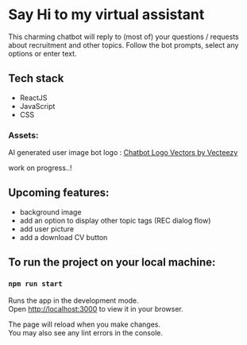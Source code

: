# Say Hi to my virtual assistant

This charming chatbot will reply to (most of) your questions / requests about recruitment and other topics.
Follow the bot prompts, select any options or enter text.

## Tech stack

- ReactJS
- JavaScript
- CSS

### Assets:

AI generated user image
bot logo : <a href="https://www.vecteezy.com/free-vector/chatbot-logo">Chatbot Logo Vectors by Vecteezy</a>

work on progress..!

## Upcoming features:

- background image
- add an option to display other topic tags (REC dialog flow)
- add user picture
- add a download CV button

## To run the project on your local machine:

### `npm run start`

Runs the app in the development mode.\
Open [http://localhost:3000](http://localhost:3000) to view it in your browser.

The page will reload when you make changes.\
You may also see any lint errors in the console.
